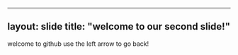 ------
layout: slide
title: "welcome to our second slide!"
-----
welcome to github
use the left arrow to go back!
